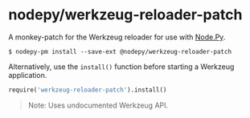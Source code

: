 # nodepy/werkzeug-reloader-patch

A monkey-patch for the Werkzeug reloader for use with [Node.Py].

    $ nodepy-pm install --save-ext @nodepy/werkzeug-reloader-patch

Alternatively, use the `install()` function before starting a
Werkzeug application.

```python
require('werkzeug-reloader-patch').install()
```

  [Node.Py]: https://github.com/nodepy/nodepy

> Note: Uses undocumented Werkzeug API.
